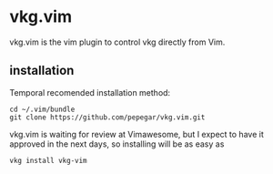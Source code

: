 vkg.vim
=======

vkg.vim is the vim plugin to control vkg directly from Vim. 

installation
------------
Temporal recomended installation method:
```
cd ~/.vim/bundle
git clone https://github.com/pepegar/vkg.vim.git
```

vkg.vim is waiting for review at Vimawesome, but I expect to have it approved 
in the next days, so installing will be as easy as
```
vkg install vkg-vim
```
